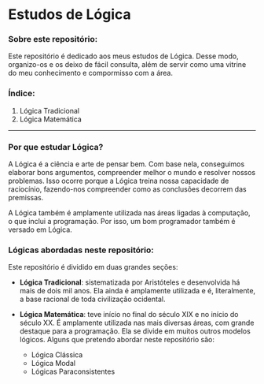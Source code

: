 # Estudos de Lógica

### Sobre este repositório:

Este repositório é dedicado aos meus estudos de Lógica. Desse modo, organizo-os e os deixo de fácil consulta, além de servir como uma vitrine do meu conhecimento e compormisso com a área.

### Índice:

1. Lógica Tradicional
2. Lógica Matemática

---

### Por que estudar Lógica?

A Lógica é a ciência e arte de pensar bem. Com base nela, conseguimos elaborar bons argumentos, compreender melhor o mundo e resolver nossos problemas. Isso ocorre porque a Lógica treina nossa capacidade de raciocínio, fazendo-nos compreender como as conclusões decorrem das premissas.

A Lógica também é amplamente utilizada nas áreas ligadas à computação, o que inclui a programação. Por isso, um bom programador também é versado em Lógica.

### Lógicas abordadas neste repositório:

Este repositório é dividido em duas grandes seções:

- **Lógica Tradicional**: sistematizada por Aristóteles e desenvolvida há mais de dois mil anos. Ela ainda é amplamente utilizada e é, literalmente, a base racional de toda civilização ocidental.

- **Lógica Matemática**: teve início no final do século XIX e no início do século XX. É amplamente utilizada nas mais diversas áreas, com grande destaque para a programação. Ela se divide em muitos outros modelos lógicos. Alguns que pretendo abordar neste repositório são:

    - Lógica Clássica
    - Lógica Modal
    - Lógicas Paraconsistentes